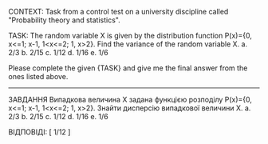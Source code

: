 CONTEXT:
Task from a control test on a university discipline called "Probability theory and statistics".

TASK:
The random variable X is given by the distribution function P(x)={0, x<=1; x-1, 1<x<=2; 1, x>2}. Find the variance of the random variable X.
a. 2/3
b. 2/15
c. 1/12
d. 1/16
e. 1/6

Please complete the given {TASK} and give me the final answer from the ones listed above.

---

ЗАВДАННЯ
Випадкова величина X задана функцією розподілу P(x)={0, x<=1; x-1, 1<x<=2; 1, x>2}. Знайти дисперсію випадкової величини Х.
a. 2/3
b. 2/15
c. 1/12
d. 1/16
e. 1/6

ВІДПОВІДІ: [
1/12
]
